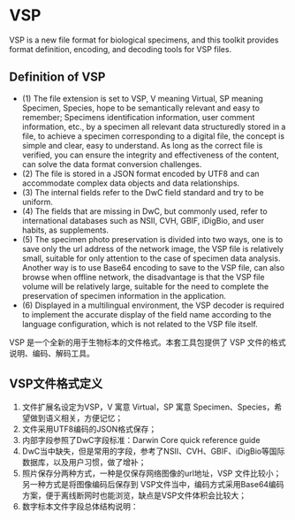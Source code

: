 # VSP

VSP is a new file format for biological specimens, and this toolkit provides format definition, encoding, and decoding tools for VSP files. 

## Definition of VSP
- (1) The file extension is set to VSP, V meaning Virtual, SP meaning Specimen, Species, hope to be semantically relevant and easy to remember; Specimens identification information, user comment information, etc., by a specimen all relevant data structuredly stored in a file, to achieve a specimen corresponding to a digital file, the concept is simple and clear, easy to understand. As long as the correct file is verified, you can ensure the integrity and effectiveness of the content, can solve the data format conversion challenges.
- (2) The file is stored in a JSON format encoded by UTF8 and can accommodate complex data objects and data relationships.
- (3) The internal fields refer to the DwC field standard and try to be uniform.
- (4) The fields that are missing in DwC, but commonly used, refer to international databases such as NSII, CVH, GBIF, iDigBio, and user habits, as supplements.
- (5) The specimen photo preservation is divided into two ways, one is to save only the url address of the network image, the VSP file is relatively small, suitable for only attention to the case of specimen data analysis. Another way is to use Base64 encoding to save to the VSP file, can also browse when offline network, the disadvantage is that the VSP file volume will be relatively large, suitable for the need to complete the preservation of specimen information in the application.
- (6) Displayed in a multilingual environment, the VSP decoder is required to implement the accurate display of the field name according to the language configuration, which is not related to the VSP file itself.

VSP 是一个全新的用于生物标本的文件格式。本套工具包提供了 VSP 文件的格式说明、编码、解码工具。

## VSP文件格式定义
1. 文件扩展名设定为VSP，V 寓意 Virtual，SP 寓意 Specimen、Species，希望做到语义相关，方便记忆；
2. 文件采用UTF8编码的JSON格式保存；
3. 内部字段参照了DwC字段标准：Darwin Core quick reference guide
4. DwC当中缺失，但是常用的字段，参考了NSII、CVH、GBIF、iDigBio等国际数据库，以及用户习惯，做了增补；
5. 照片保存分两种方式，一种是仅保存网络图像的url地址，VSP 文件比较小；另一种方式是将图像编码后保存到 VSP文件当中，编码方式采用Base64编码方案，便于离线断网时也能浏览，缺点是VSP文件体积会比较大；
6. 数字标本文件字段总体结构说明：
